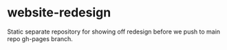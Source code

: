 # website-redesign

Static separate repository for showing off redesign before we push to main repo gh-pages branch.
